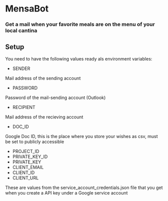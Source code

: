 # MensaBot

### Get a mail when your favorite meals are on the menu of your local cantina

## Setup

You need to have the following values ready als environment variables:
+ SENDER

Mail address of the sending account

+ PASSWORD

Password of the mail-sending account (Outlook)

+ RECIPIENT

Mail address of the recieving account

+ DOC_ID

Google Doc ID, this is the place where you store your wishes as csv, must be set to publicly accessible

+ PROJECT_ID
+ PRIVATE_KEY_ID
+ PRIVATE_KEY
+ CLIENT_EMAIL
+ CLIENT_ID
+ CLIENT_URL

These are values from the service_account_credentials.json file that you get when you create a API key under a Google service account